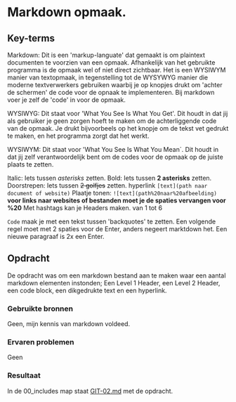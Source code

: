 # Markdown opmaak.

## Key-terms
Markdown:
Dit is een 'markup-languate' dat gemaakt is om plaintext documenten te voorzien van een opmaak. Afhankelijk van het gebruikte programma is de opmaak wel of niet direct zichtbaar. Het is een WYSIWYM manier van textopmaak, in tegenstelling tot de WYSYWYG manier die moderne textverwerkers gebruiken waarbij je op knopjes drukt om 'achter de schermen' de code voor de opnaak te implementeren. Bij markdown voer je zelf de 'code' in voor de opmaak.

WYSIWYG: Dit staat voor 'What You See Is What You Get'. Dit houdt in dat jij als gebruiker je geen zorgen hoeft te maken om de achterliggende code van de opmaak. Je drukt bijvoorbeels op het knopje om de tekst vet gedrukt te maken, en het programma zorgt dat het werkt.

WYSIWYM: Dit staat voor 'What You See Is What You Mean´. Dit houdt in dat jij zelf verantwoordelijk bent om de codes voor de opmaak op de juiste plaats te zetten.

Italic: Iets tussen *asterisks* zetten.
Bold: Iets tussen **2 asterisks** zetten.
Doorstrepen: Iets tussen ~~2 golfjes~~ zetten.
hyperlink ```[text](path naar document of website)```
Plaatje tonen: ```![text](path%20naar%20afbeelding)```
**voor links naar websites of bestanden moet je de spaties vervangen voor %20**
Met hashtags kan je Headers maken. van 1 tot 6

`Code` maak je met een tekst tussen 'backquotes' te zetten.
Een volgende regel moet met 2 spaties voor de Enter, anders negeert marktdown het.
Een nieuwe paragraaf is 2x een Enter.

## Opdracht
De opdracht was om een markdown bestand aan te maken waar een aantal markdown elementen instonden; Een Level 1 Header, een Level 2 Header, een code block, een dikgedrukte text en een hyperlink.

### Gebruikte bronnen
Geen, mijn kennis van markdown voldeed.

### Ervaren problemen
Geen

### Resultaat
In de 00_includes map staat [GIT-02.md](/00_includes/GIT-02.md) met de opdracht.
